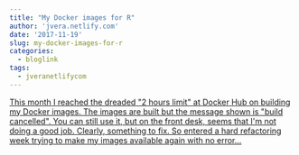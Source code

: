 ```yaml
---
title: "My Docker images for R"
author: 'jvera.netlify.com'
date: '2017-11-19'
slug: my-docker-images-for-r
categories:
  - bloglink
tags:
  - jveranetlifycom
---
```


[This month I reached the dreaded "2 hours limit" at Docker Hub on building my Docker images. The images are built but the message shown is "build cancelled". You can still use it, but on the front desk, seems that I'm not doing a good job. Clearly, something to fix. So entered a hard refactoring week trying to make my images available again with no error...<click to read more>](http://jvera.netlify.com/post/2017/11/19/my-docker-images-for-r/)

